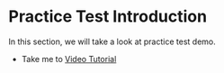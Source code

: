 # Practice Test Introduction

In this section, we will take a look at practice test demo.
- Take me to [Video Tutorial](https://kodekloud.com/courses/539883/lectures/9808164)

